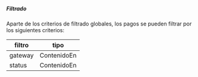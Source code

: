 ##### Filtrado

Aparte de los criterios de filtrado globales, los pagos se pueden filtrar por los siguientes criterios:

|filtro|tipo|
|------|----|
|gateway|ContenidoEn|
|status|ContenidoEn|
